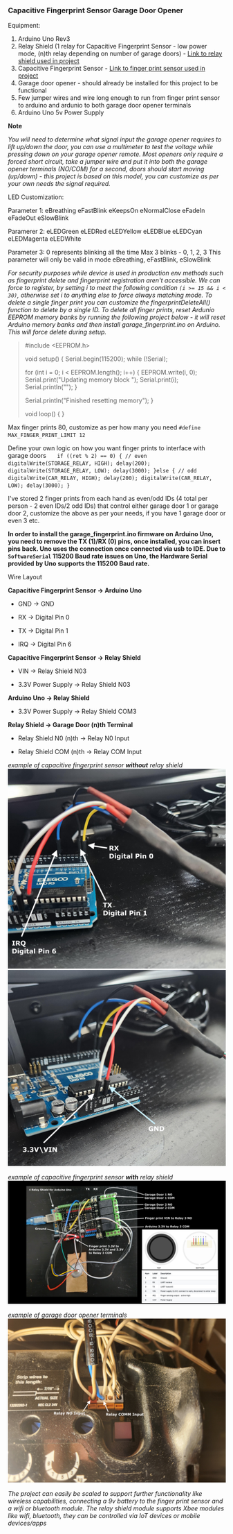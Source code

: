### Capacitive Fingerprint Sensor Garage Door Opener

Equipment:

1. Arduino Uno Rev3
2. Relay Shield (1 relay for Capacitive Fingerprint Sensor - low power mode, (n)th relay depending on number of garage doors) - [Link to relay shield used in project](https://www.dfrobot.com/product-496.html?srsltid=AfmBOoppcom_Iqqaia1uMwy3AK4ZsfnLBc_QPRHhg9jxC8jAdyBSBhXW)
3. Capacitive Fingerprint Sensor - [Link to finger print sensor used in project](https://wiki.dfrobot.com/Capacitive_Fingerprint_Sensor_SKU_SEN0348)
4. Garage door opener - should already be installed for this project to be functional
5. Few jumper wires and wire long enough to run from finger print sensor to arduino and ardunio to both garage door opener terminals
6. Arduino Uno 5v Power Supply

**Note**

*You will need to determine what signal input the garage opener requires to lift up/down the door, you can use a multimeter to test the voltage while pressing down on your garage opener remote. Most openers only require a forced short circuit, take a jumper wire and put it into both the garage opener terminals (NO/COM) for a second, doors should start moving (up/down) - this project is based on this model, you can customize as per your own needs the signal required.*

LED Customization:

Parameter 1:<LEDMode>
eBreathing   eFastBlink   eKeepsOn    eNormalClose
eFadeIn      eFadeOut     eSlowBlink

Paramerer 2:<LEDColor>
eLEDGreen  eLEDRed      eLEDYellow   eLEDBlue
eLEDCyan   eLEDMagenta  eLEDWhite

Parameter 3:<number of blinks> 0 represents blinking all the time
Max 3 blinks - 0, 1, 2, 3
This parameter will only be valid in mode eBreathing, eFastBlink, eSlowBlink

*For security purposes while device is used in production env methods such as fingerprint delete and fingerprint registration aren't accessible. We can force to register, by setting i to meet the following condition `(i >= 15 && i < 30)`, otherwise set i to anything else to force always matching mode. To delete a single finger print you can customize the fingerprintDeleteAll() function to delete by a single ID. To delete all finger prints, reset Ardunio EEPROM memory banks by running the following project below - it will reset Arduino memory banks and then install garage_fingerprint.ino on Arduino. This will force delete during setup.*

> #include <EEPROM.h>
> 
> void setup() {
>   Serial.begin(115200);
>   while (!Serial);
> 
>   for (int i = 0; i < EEPROM.length(); i++) {
>     EEPROM.write(i, 0);
>     Serial.print("Updating memory block ");
>     Serial.print(i);
>     Serial.println("");
>   }
> 
>   Serial.println("Finished resetting memory");
> }
> 
> void loop() {
> }

Max finger prints 80, customize as per how many you need
`#define MAX_FINGER_PRINT_LIMIT 12`

Define your own logic on how you want finger prints to interface with garage doors
`   if ((ret % 2) == 0) {
      // even
      digitalWrite(STORAGE_RELAY, HIGH);
      delay(200);
      digitalWrite(STORAGE_RELAY, LOW);
      delay(3000);
    }else {
      // odd
      digitalWrite(CAR_RELAY, HIGH);
      delay(200);
      digitalWrite(CAR_RELAY, LOW);
      delay(3000);
    }`

I've stored 2 finger prints from each hand as even/odd IDs (4 total per person - 2 even IDs/2 odd IDs) that control either garage door 1 or garage door 2, customize the above as per your needs, if you have 1 garage door or even 3 etc.

**In order to install the garage_fingerprint.ino firmware on Arduino Uno, you need to remove the TX (1)/RX (0) pins, once installed, you can insert pins back. Uno uses the connection once connected via usb to IDE. Due to `SoftwareSerial` 115200 Baud rate issues on Uno, the Hardware Serial provided by Uno supports the 115200 Baud rate.**

Wire Layout

**Capacitive Fingerprint Sensor  ->  Arduino Uno**
- GND  ->  GND
* RX  ->  Digital Pin 0
+ TX  ->  Digital Pin 1
- IRQ  ->  Digital Pin 6

**Capacitive Fingerprint Sensor  ->  Relay Shield**
- VIN   ->  Relay Shield N03
+ 3.3V Power Supply  ->  Relay Shield N03

**Arduino Uno  ->  Relay Shield**
- 3.3V Power Supply  ->  Relay Shield COM3

**Relay Shield  ->  Garage Door (n)th Terminal**
- Relay Shield N0 (n)th  ->  Relay N0 Input
+ Relay Shield COM (n)th  ->  Relay COM Input

*example of capacitive fingerprint sensor **without** relay shield*
![capacitive fingerprint sensor without relay shield one](/example_images/uno_pic_one.jpg)
![capacitive fingerprint sensor without relay shield two](/example_images/uno_pic_two.jpg)

*example of capacitive fingerprint sensor **with** relay shield*
![capacitive fingerprint sensor with relay shield](/example_images/relay_shield.jpg)

*example of garage door opener terminals*
![garage door opener terminals](/example_images/garage_terminal.jpg)

*The project can easily be scaled to support further functionality like wireless capabilities, connecting a 9v battery to the finger print sensor and a wifi or bluetooth module. The relay shield module supports Xbee modules like wifi, bluetooth, they can be controlled via IoT devices or mobile devices/apps*
